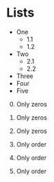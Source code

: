 # Lists
* One
  * 1.1
  * 1.2
* Two
  * 2.1
  * 2.2
* Three
* Four
* Five


0. Only zeros
0. Only zeros
0. Only zeros


10. Only order
9. Only order
8. Only order
